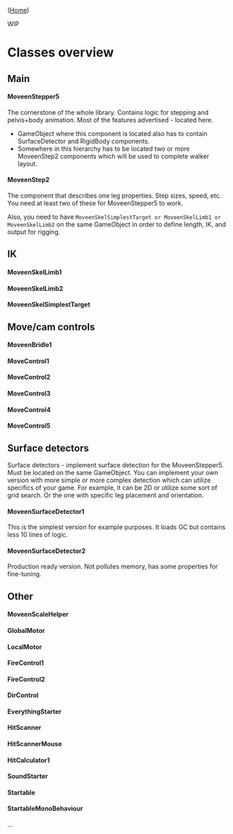 ([Home](https://kravchik.github.io/moveen/))

WIP

# Classes overview

## Main
#### MoveenStepper5
The cornerstone of the whole library. Contains logic for stepping and pelvis+body animation. Most of the features advertised - located here.
* GameObject where this component is located also has to contain SurfaceDetector and RigidBody components.
* Somewhere in this hierarchy has to be located two or more MoveenStep2 components which will be used to complete walker layout.
#### MoveenStep2
The component that describes one leg properties. Step sizes, speed, etc. You need at least two of these for MoveenStepper5 to work.

Also, you need to have `MoveenSkelSimplestTarget or MoveenSkelLimb1 or MoveenSkelLimb2` on the same GameObject in order to define length, IK, and output for rigging.

## IK
#### MoveenSkelLimb1
#### MoveenSkelLimb2
#### MoveenSkelSimplestTarget

## Move/cam controls

#### MoveenBridle1
#### MoveControl1
#### MoveControl2
#### MoveControl3
#### MoveControl4
#### MoveControl5

## Surface detectors
Surface detectors - implement surface detection for the MoveenStepper5. Must be located on the same GameObject. You can implement your own version with more simple or more complex detection which can utilize specifics of your game. For example, it can be 2D or utilize some sort of grid search. Or the one with specific leg placement and orientation.

#### MoveenSurfaceDetector1
This is the simplest version for example purposes. It loads GC but contains less 10 lines of logic.

#### MoveenSurfaceDetector2
Production ready version. Not pollutes memory, has some properties for fine-tuning.


## Other

#### MoveenScaleHelper
#### GlobalMotor
#### LocalMotor
#### FireControl1
#### FireControl2
#### DirControl
#### EverythingStarter
#### HitScanner
#### HitScannerMouse
#### HitCalculator1
#### SoundStarter
#### Startable
#### StartableMonoBehaviour
...





